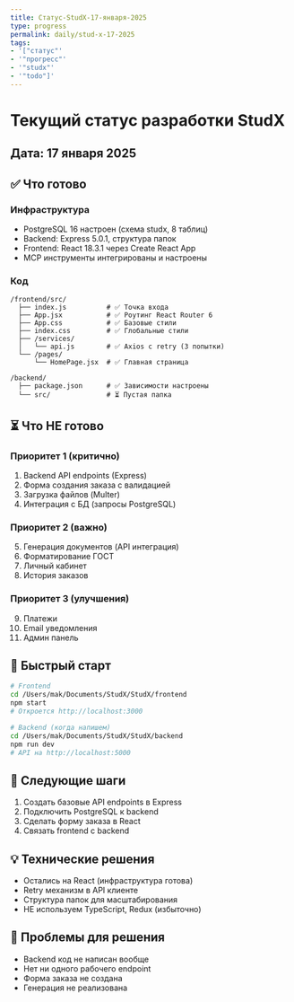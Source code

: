 ```yaml
---
title: Статус-StudX-17-января-2025
type: progress
permalink: daily/stud-x-17-2025
tags:
- '["статус"'
- '"прогресс"'
- '"studx"'
- '"todo"]'
---
```


# Текущий статус разработки StudX

## Дата: 17 января 2025

## ✅ Что готово

### Инфраструктура
- PostgreSQL 16 настроен (схема studx, 8 таблиц)
- Backend: Express 5.0.1, структура папок
- Frontend: React 18.3.1 через Create React App
- MCP инструменты интегрированы и настроены

### Код
```
/frontend/src/
  ├── index.js          # ✅ Точка входа
  ├── App.jsx           # ✅ Роутинг React Router 6
  ├── App.css           # ✅ Базовые стили
  ├── index.css         # ✅ Глобальные стили
  ├── /services/
  │   └── api.js        # ✅ Axios с retry (3 попытки)
  └── /pages/
      └── HomePage.jsx  # ✅ Главная страница

/backend/
  ├── package.json      # ✅ Зависимости настроены
  └── src/              # ⏳ Пустая папка
```

## ⏳ Что НЕ готово

### Приоритет 1 (критично)
1. Backend API endpoints (Express)
2. Форма создания заказа с валидацией
3. Загрузка файлов (Multer)
4. Интеграция с БД (запросы PostgreSQL)

### Приоритет 2 (важно)
5. Генерация документов (API интеграция)
6. Форматирование ГОСТ
7. Личный кабинет
8. История заказов

### Приоритет 3 (улучшения)
9. Платежи
10. Email уведомления
11. Админ панель

## 🚀 Быстрый старт

```bash
# Frontend
cd /Users/mak/Documents/StudX/StudX/frontend
npm start
# Откроется http://localhost:3000

# Backend (когда напишем)
cd /Users/mak/Documents/StudX/StudX/backend
npm run dev
# API на http://localhost:5000
```

## 📝 Следующие шаги

1. Создать базовые API endpoints в Express
2. Подключить PostgreSQL к backend
3. Сделать форму заказа в React
4. Связать frontend с backend

## 💡 Технические решения

- Остались на React (инфраструктура готова)
- Retry механизм в API клиенте
- Структура папок для масштабирования
- НЕ используем TypeScript, Redux (избыточно)

## 🔧 Проблемы для решения

- Backend код не написан вообще
- Нет ни одного рабочего endpoint
- Форма заказа не создана
- Генерация не реализована